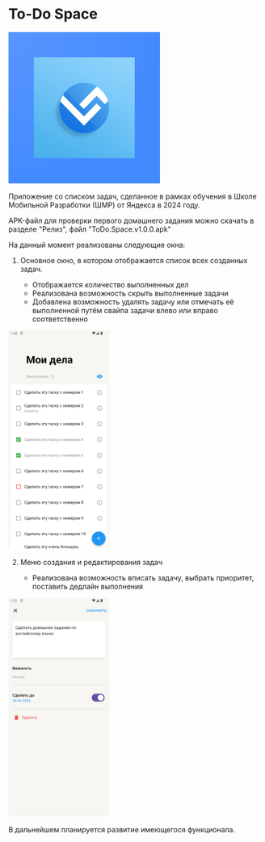 # To-Do Space

<img src="/assets/logo_foreground.png" alt="Logotype" width=300>

Приложение со списком задач, сделанное в рамках обучения в Школе Мобильной Разработки (ШМР) от Яндекса в 2024 году.

APK-файл для проверки первого домашнего задания можно скачать в разделе "Релиз", файл "ToDo.Space.v1.0.0.apk"

На данный момент реализованы следующие окна:
1. Основное окно, в котором отображается список всех созданных задач.

   - Отображается количество выполненных дел
   - Реализована возможность скрыть выполненные задачи
   - Добавлена возможность удалять задачу или отмечать её выполненной путём свайпа задачи влево или вправо соответственно

<img src="/screenshots/screenshot_main_page_1.png" alt="Screenshot №1" width=200>

2. Меню создания и редактирования задач

   - Реализована возможность вписать задачу, выбрать приоритет, поставить дедлайн выполнения
     
<img src="/screenshots/screenshot_edit_page_1.png" alt="Screenshot №2" width=200>

В дальнейшем планируется развитие имеющегося функционала.
